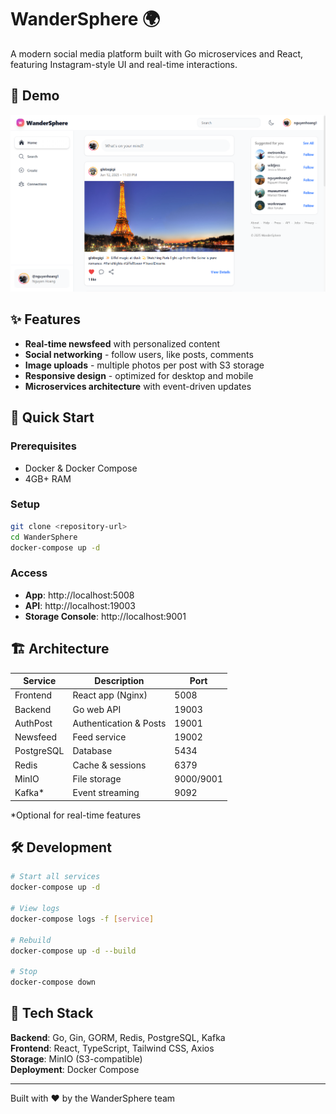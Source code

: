 # WanderSphere 🌍

A modern social media platform built with Go microservices and React, featuring Instagram-style UI and real-time interactions.

## 📸 Demo

<div align="center">

![WanderSphere Demo](./frontend/assets/demo/wandersphere_demo.png)

</div>

## ✨ Features

- **Real-time newsfeed** with personalized content
- **Social networking** - follow users, like posts, comments
- **Image uploads** - multiple photos per post with S3 storage
- **Responsive design** - optimized for desktop and mobile
- **Microservices architecture** with event-driven updates

## 🚀 Quick Start

### Prerequisites
- Docker & Docker Compose
- 4GB+ RAM

### Setup
```bash
git clone <repository-url>
cd WanderSphere
docker-compose up -d
```

### Access
- **App**: http://localhost:5008
- **API**: http://localhost:19003
- **Storage Console**: http://localhost:9001

## 🏗️ Architecture

| Service | Description | Port |
|---------|-------------|------|
| Frontend | React app (Nginx) | 5008 |
| Backend | Go web API | 19003 |
| AuthPost | Authentication & Posts | 19001 |
| Newsfeed | Feed service | 19002 |
| PostgreSQL | Database | 5434 |
| Redis | Cache & sessions | 6379 |
| MinIO | File storage | 9000/9001 |
| Kafka* | Event streaming | 9092 |

*Optional for real-time features

## 🛠️ Development

```bash
# Start all services
docker-compose up -d

# View logs
docker-compose logs -f [service]

# Rebuild
docker-compose up -d --build

# Stop
docker-compose down
```

## 🔧 Tech Stack

**Backend**: Go, Gin, GORM, Redis, PostgreSQL, Kafka  
**Frontend**: React, TypeScript, Tailwind CSS, Axios  
**Storage**: MinIO (S3-compatible)  
**Deployment**: Docker Compose

---

Built with ❤️ by the WanderSphere team 